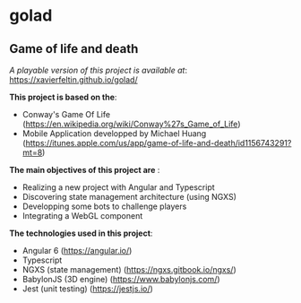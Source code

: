 # golad
## Game of life and death
*A playable version of this project is available at*: https://xavierfeltin.github.io/golad/

**This project is based on the**:
  - Conway's Game Of Life (https://en.wikipedia.org/wiki/Conway%27s_Game_of_Life)
  - Mobile Application developped by Michael Huang (https://itunes.apple.com/us/app/game-of-life-and-death/id1156743291?mt=8) 

**The main objectives of this project are** :
  - Realizing a new project with Angular and Typescript
  - Discovering state management architecture (using NGXS)
  - Developping some bots to challenge players
  - Integrating a WebGL component
  
**The technologies used in this project**:
  - Angular 6 (https://angular.io/)
  - Typescript
  - NGXS (state management) (https://ngxs.gitbook.io/ngxs/)
  - BabylonJS (3D engine) (https://www.babylonjs.com/)
  - Jest (unit testing) (https://jestjs.io/)
 
